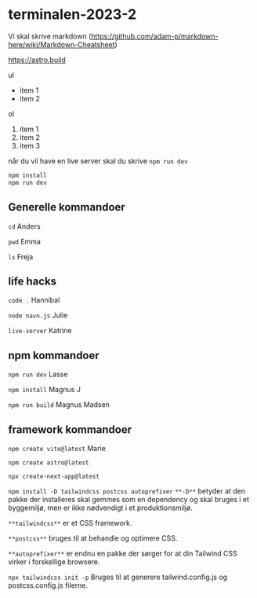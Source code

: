# terminalen-2023-2
Vi skal skrive markdown (https://github.com/adam-p/markdown-here/wiki/Markdown-Cheatsheet)

https://astro.build 

ul
- item 1
- item 2

ol
1. item 1
2. item 2
2. item 3

når du vil have en live server skal du skrive `npm run dev` 

```bash
npm install
npm run dev
```

## Generelle kommandoer
`cd` Anders

`pwd` Emma

`ls` Freja

## life hacks
`code .` Hannibal

`node navn.js` Julie

`live-server` Katrine

## npm kommandoer

`npm run dev` Lasse

`npm install` Magnus J

`npm run build` Magnus Madsen

## framework kommandoer
`npm create vite@latest` Marie

`npm create astro@latest` 

`npx create-next-app@latest`

`npm install -D tailwindcss postcss autoprefixer`
`**-D**` betyder at den pakke der installeres skal gemmes som en dependency og skal bruges i et byggemiljø, men er ikke nødvendigt i et produktionsmiljø.

`**tailwindcss**` er et CSS framework.

`**postcss**` bruges til at behandle og optimere CSS.

`**autoprefixer**` er endnu en pakke der sørger for at din Tailwind CSS virker i forskellige browsere.

`npx tailwindcss init -p`
 Bruges til at generere tailwind.config.js og postcss.config.js filerne.






